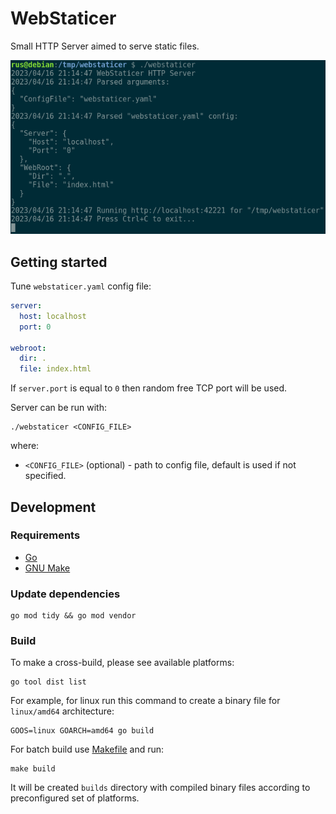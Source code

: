 # WebStaticer
Small HTTP Server aimed to serve static files.

![alt](docs/webstaticer.png)

## Getting started

Tune `webstaticer.yaml` config file:
```yaml
server:
  host: localhost
  port: 0

webroot:
  dir: .
  file: index.html
```

If `server.port` is equal to `0` then random free TCP port will be used.

Server can be run with:
```text
./webstaticer <CONFIG_FILE>
```

where:
- `<CONFIG_FILE>` (optional) - path to config file, default is used if not specified.

## Development

### Requirements

- [Go](https://go.dev/dl/)
- [GNU Make](https://www.gnu.org/software/make/)

### Update dependencies
```text
go mod tidy && go mod vendor
```

### Build

To make a cross-build, please see available platforms:
```text
go tool dist list
```

For example, for linux run this command to create a binary file for `linux/amd64` architecture:
```text
GOOS=linux GOARCH=amd64 go build
```

For batch build use [Makefile](Makefile) and run:
```text
make build
```
It will be created `builds` directory with compiled binary files according to preconfigured set of platforms.
